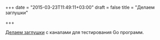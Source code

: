 +++
date = "2015-03-23T11:49:11+03:00"
draft = false
title = "Делаем заглушки"

+++

<p><a href="http://blog.codeship.com/creating-fakes-in-go-with-channels/">Делаем заглушки</a> с каналами для тестирования Go программ.</p>

